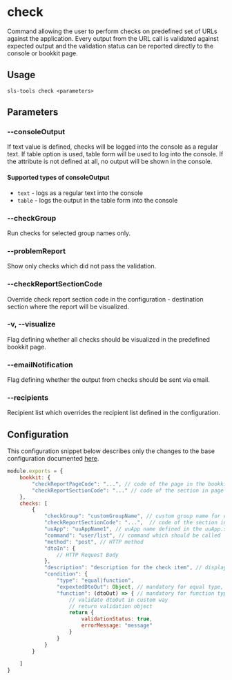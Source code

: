 # check
Command allowing the user to perform checks on predefined set of URLs against the application. Every output from the URL call is validated against expected output and the validation status can be reported directly to the console or bookkit page.

## Usage
```shell
sls-tools check <parameters>
```

## Parameters

### --consoleOutput 

If text value is defined, checks will be logged into the console as a regular text. If table option is used, table form will be used to log into the console. If the attribute is not defined at all, no output will be shown in the console.

#### Supported types of consoleOutput
* ``text`` - logs as a regular text into the console
* ``table`` - logs the output in the table form into the console

### --checkGroup
Run checks for selected group names only.

### --problemReport
Show only checks which did not pass the validation.

### --checkReportSectionCode
Override check report section code in the configuration - destination section where the report will be visualized.

### -v, --visualize
Flag defining whether all checks should be visualized in the predefined bookkit page.

### --emailNotification      
Flag defining whether the output from checks should be sent via email.

###  --recipients
Recipient list which overrides the recipient list defined in the configuration. 

## Configuration
This configuration snippet below describes only the changes to the base configuration documented [here](../../../readme.md).
```js
module.exports = {
    bookkit: {
        "checkReportPageCode": "...", // code of the page in the bookkit, where the check report should be stored
        "checkReportSectionCode": "..." // code of the section in page in the bookkit, where the check report should be stored
    },
    checks: [
        {
            "checkGroup": "customGroupName", // custom group name for checks, when used, checks will be grouped within later processing to logical blocks with the same group name
            "checkReportSectionCode": "...",  // code of the section in page in the bookkit, where the check group report should be stored
            "uuApp": "uuAppName1", // uuApp name defined in the uuApp.subAppList, used for building the whole URI and also for the authorization token information
            "command": "user/list", // command which should be called
            "method": "post", // HTTP method
            "dtoIn": {
                // HTTP Request Body
            },
            "description": "description for the check item", // displayed in the bookkit visualization
            "condition": {
                "type": "equal|function",
                "expextedDtoOut": Object, // mandatory for equal type, tool will do the deepEqual comparison with the provided dtoOut, optional for function type condition
                "function": (dtoOut) => { // mandatory for function type, custom validation function
                    // validate dtoOut in custom way
                    // return validation object
                    return {
                        validationStatus: true, 
                        errorMessage: "message"
                    }
                } 
            }
        }
        
    ]
}
```